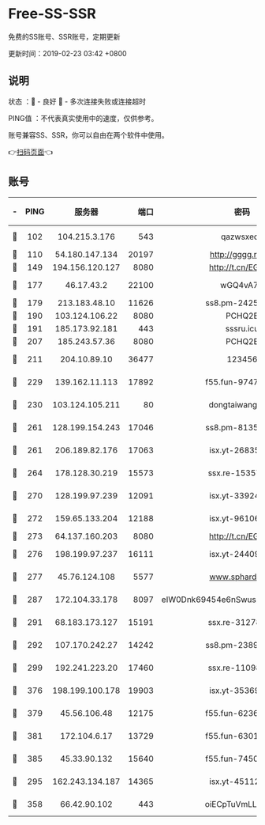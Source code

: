 # Free-SS-SSR

免费的SS账号、SSR账号，定期更新

更新时间：2019-02-23 03:42 +0800

## 说明

状态     ：🙂 - 良好 🙁 - 多次连接失败或连接超时

PING值   ：不代表真实使用中的速度，仅供参考。

账号兼容SS、SSR，你可以自由在两个软件中使用。

👉[扫码页面](https://liesauer.github.io/free-ss-ssr.github.io/)👈

## 账号

|-|PING|服务器|端口|密码|加密方式|区域|
|:----:|:----:|:-----:|-----:|:----:|:----:|:----:|
|🙂|102|104.215.3.176|543|qazwsxedc|aes-256-gcm|JP|
|🙂|110|54.180.147.134|20197|http://gggg.rocks|chacha20|KR|
|🙂|149|194.156.120.127|8080|http://t.cn/EGJIyrl|rc4-md5|RU|
|🙂|177|46.17.43.2|22100|wGQ4vA7D|aes-256-gcm|RU|
|🙂|179|213.183.48.10|11626|ss8.pm-24251801|rc4-md5|RU|
|🙂|190|103.124.106.22|8080|PCHQ2E|rc4-md5|US|
|🙂|191|185.173.92.181|443|sssru.icu|rc4-md5|RU|
|🙂|207|185.243.57.36|8080|PCHQ2E|rc4-md5|US|
|🙂|211|204.10.89.10|36477|123456|aes-256-cfb|US|
|🙂|229|139.162.11.113|17892|f55.fun-97471497|aes-256-cfb|SG|
|🙂|230|103.124.105.211|80|dongtaiwang.com|aes-256-cfb|US|
|🙂|261|128.199.154.243|17046|ss8.pm-81354782|aes-256-cfb|SG|
|🙂|261|206.189.82.176|17063|isx.yt-26835607|aes-256-cfb|SG|
|🙂|264|178.128.30.219|15573|ssx.re-15357088|aes-256-cfb|SG|
|🙂|270|128.199.97.239|12091|isx.yt-33924211|aes-256-cfb|SG|
|🙂|272|159.65.133.204|12188|isx.yt-96106830|aes-256-cfb|SG|
|🙂|273|64.137.160.203|8080|http://t.cn/EGJIyrl|rc4-md5|CA|
|🙂|276|198.199.97.237|16111|isx.yt-24409459|aes-256-cfb|US|
|🙂|277|45.76.124.108|5577|www.sphard.com|aes-256-cfb|AU|
|🙂|287|172.104.33.178|8097|eIW0Dnk69454e6nSwuspv9DmS201tQ0D|aes-256-cfb|SG|
|🙂|291|68.183.173.127|15191|ssx.re-31278035|aes-256-cfb|US|
|🙂|292|107.170.242.27|14242|ss8.pm-23899495|aes-256-cfb|US|
|🙂|299|192.241.223.20|17460|ssx.re-11098249|aes-256-cfb|US|
|🙂|376|198.199.100.178|19903|isx.yt-35369856|aes-256-cfb|US|
|🙂|379|45.56.106.48|12175|f55.fun-62365029|aes-256-cfb|US|
|🙂|381|172.104.6.17|13729|f55.fun-63016216|aes-256-cfb|US|
|🙂|385|45.33.90.132|15640|f55.fun-74501505|aes-256-cfb|US|
|🙂|295|162.243.134.187|14365|isx.yt-45112084|aes-256-cfb|US|
|🙁|358|66.42.90.102|443|oiECpTuVmLLxk4Ts|aes-256-cfb|US|
